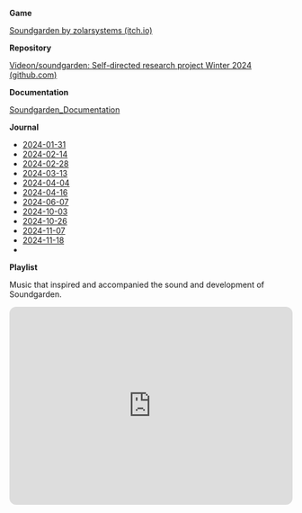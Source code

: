 **Game**

[Soundgarden by zolarsystems (itch.io)](https://zolarsystems.itch.io/soundgarden)


**Repository**

[Videon/soundgarden: Self-directed research project Winter 2024 (github.com)](https://github.com/Videon/soundgarden)


**Documentation**

[Soundgarden_Documentation](Soundgarden_Documentation.md)


**Journal**

- [2024-01-31](2024-01-31.md)
- [2024-02-14](2024-02-14.md)
- [2024-02-28](2024-02-28.md)
- [2024-03-13](2024-03-13.md)
- [2024-04-04](2024-04-04.md)
- [2024-04-16](2024-04-16.md)
- [2024-06-07](2024-06-07.md)
- [2024-10-03](2024-10-03.md)
- [2024-10-26](2024-10-26.md)
- [2024-11-07](2024-11-07.md)
- [2024-11-18](2024-11-18.md)
- 


**Playlist**

Music that inspired and accompanied the sound and development of Soundgarden.

<iframe style="border-radius:12px" src="https://open.spotify.com/embed/playlist/6NMwC23ezQOFn9kD76hAZ0?utm_source=generator" width="100%" height="352" frameBorder="0" allowfullscreen="" allow="autoplay; clipboard-write; encrypted-media; fullscreen; picture-in-picture" loading="lazy"></iframe>
